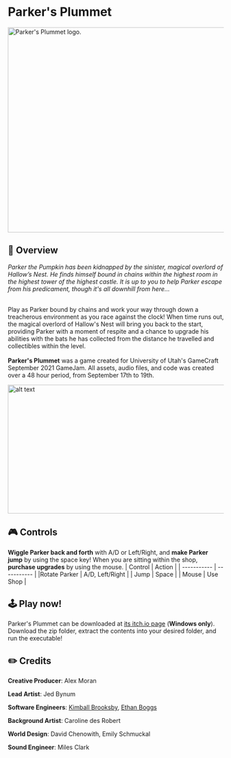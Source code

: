 # Parker's Plummet
<div align = "left-align"><img src="https://user-images.githubusercontent.com/32210765/134241353-94d24d34-5c98-4822-bc77-c2bd9682fa32.png" alt="Parker's Plummet logo." width="1280" height="478">
  
## 🎃 Overview

*Parker the Pumpkin has been kidnapped by the sinister, magical overlord of Hallow’s Nest. He finds himself bound in chains within the highest room in the highest tower of the highest castle. It is up to you to help Parker escape from his predicament, though it's all downhill from here...* <br /> <br />
  
Play as Parker bound by chains and work your way through down a treacherous environment as you race against the clock! When time runs out, the magical overlord of Hallow's Nest will bring you back to the start, providing Parker with a moment of respite and a chance to upgrade his abilities with the bats he has collected from the distance he travelled and collectibles within the level. <br /> <br />
**Parker's Plummet** was a game created for University of Utah's GameCraft September 2021 GameJam. All assets, audio files, and code was created over a 48 hour period, from September 17th to 19th.
  
<div align = "left-align"><img src="https://user-images.githubusercontent.com/32210765/134237071-19171825-e8d6-4c22-b475-929bcda541e3.gif" alt="alt text" width="533" height="300">

## 🎮 Controls
**Wiggle Parker back and forth** with A/D or Left/Right, and **make Parker jump** by using the space key! When you are sitting within the shop, **purchase upgrades** by using the mouse.
| Control     | Action      |
| ----------- | ----------- |
|Rotate Parker    | A/D, Left/Right      |
| Jump   | Space        |
| Mouse   | Use Shop        |
## 🕹️ Play now!
Parker's Plummet can be downloaded at [its itch.io page](https://oxbow11.itch.io/parkers-plummet) (**Windows only**). Download the zip folder, extract the contents into your desired folder, and run the executable!
  
## ✏️ Credits
**Creative Producer**: Alex Moran

**Lead Artist**: Jed Bynum

**Software Engineers**: [Kimball Brooksby](https://github.com/TheIronFortress), [Ethan Boggs](https://github.com/ethanbeez)

**Background Artist**: Caroline des Robert

**World Design**: David Chenowith, Emily Schmuckal 

**Sound Engineer**: Miles Clark
